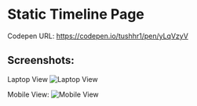 # Static Timeline Page

Codepen URL: https://codepen.io/tushhr1/pen/yLqVzyV

## Screenshots:
Laptop View
![Laptop View](https://user-images.githubusercontent.com/121806732/210938090-9ddaec0a-d03b-4257-9939-f46f1349d1fc.png)


Mobile View:
![Mobile View](https://user-images.githubusercontent.com/121806732/210938423-ec29dbfd-a8e9-49c5-a6a3-1a90d4c1a9c4.png)
